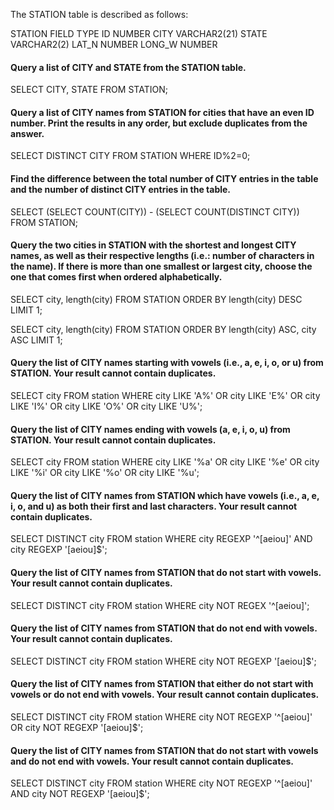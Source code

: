The STATION table is described as follows:


STATION
FIELD               TYPE
ID                  NUMBER
CITY                VARCHAR2(21)
STATE               VARCHAR2(2)
LAT_N               NUMBER
LONG_W              NUMBER


#### Query a list of CITY and STATE from the STATION table.

SELECT CITY, STATE FROM STATION;

#### Query a list of CITY names from STATION for cities that have an even ID number. Print the results in any order, but exclude duplicates from the answer.

SELECT DISTINCT CITY FROM STATION WHERE ID%2=0;

#### Find the difference between the total number of CITY entries in the table and the number of distinct CITY entries in the table.

SELECT (SELECT COUNT(CITY)) - (SELECT COUNT(DISTINCT CITY)) FROM STATION;

#### Query the two cities in STATION with the shortest and longest CITY names, as well as their respective lengths (i.e.: number of characters in the name). If there is more than one smallest or largest city, choose the one that comes first when ordered alphabetically.

SELECT city, length(city) FROM STATION ORDER BY length(city) DESC LIMIT 1;

SELECT city, length(city) FROM STATION ORDER BY length(city) ASC, city ASC LIMIT 1;

#### Query the list of CITY names starting with vowels (i.e., a, e, i, o, or u) from STATION. Your result cannot contain duplicates.

SELECT city FROM station WHERE city LIKE 'A%' OR city LIKE 'E%' OR city LIKE 'I%' OR city LIKE 'O%' OR city LIKE 'U%';


#### Query the list of CITY names ending with vowels (a, e, i, o, u) from STATION. Your result cannot contain duplicates.

SELECT city FROM station WHERE city LIKE '%a' OR city LIKE '%e' OR city LIKE '%i' OR city LIKE '%o' OR city LIKE '%u';

#### Query the list of CITY names from STATION which have vowels (i.e., a, e, i, o, and u) as both their first and last characters. Your result cannot contain duplicates.

SELECT DISTINCT city FROM station WHERE city REGEXP '^[aeiou]' AND city REGEXP '[aeiou]$';

<!-- 
This uses a REGEXP built-in REGEX Pattern matche. 
'xyz' finds entries that contain xyz anywhere.
'^' finds entries that begin with chars or an array of chars []. '$' finds entries that end with chars. 
-->

#### Query the list of CITY names from STATION that do not start with vowels. Your result cannot contain duplicates.

SELECT DISTINCT city FROM station WHERE city NOT REGEX '^[aeiou]';

#### Query the list of CITY names from STATION that do not end with vowels. Your result cannot contain duplicates.

SELECT DISTINCT city FROM station WHERE city NOT REGEXP '[aeiou]$';

#### Query the list of CITY names from STATION that either do not start with vowels or do not end with vowels. Your result cannot contain duplicates.

SELECT DISTINCT city FROM station WHERE city NOT REGEXP '^[aeiou]' OR city NOT REGEXP '[aeiou]$';

#### Query the list of CITY names from STATION that do not start with vowels and do not end with vowels. Your result cannot contain duplicates.

SELECT DISTINCT city FROM station WHERE city NOT REGEXP '^[aeiou]' AND city NOT REGEXP '[aeiou]$';

